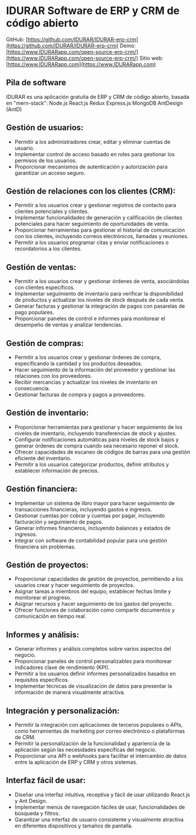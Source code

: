 # IDURAR Software de ERP y CRM de código abierto

GitHub: [https://github.com/IDURAR/IDURAR-erp-crm](https://github.com/IDURAR/IDURAR-erp-crm)
Demo: [https://www.IDURARapp.com/open-source-erp-crm/](https://www.IDURARapp.com/open-source-erp-crm/)
Sitio web: [https://www.IDURARapp.com](https://www.IDURARapp.com)

## Pila de software

IDURAR es una aplicación gratuita de ERP y CRM de código abierto, basada en "mern-stack": Node.js React.js Redux Express.js MongoDB AntDesign (AntD)

## Gestión de usuarios:

- Permitir a los administradores crear, editar y eliminar cuentas de usuario.
- Implementar control de acceso basado en roles para gestionar los permisos de los usuarios.
- Proporcionar mecanismos de autenticación y autorización para garantizar un acceso seguro.

## Gestión de relaciones con los clientes (CRM):

- Permitir a los usuarios crear y gestionar registros de contacto para clientes potenciales y clientes.
- Implementar funcionalidades de generación y calificación de clientes potenciales para hacer seguimiento de oportunidades de venta.
- Proporcionar herramientas para gestionar el historial de comunicación con los clientes, incluyendo correos electrónicos, llamadas y reuniones.
- Permitir a los usuarios programar citas y enviar notificaciones o recordatorios a los clientes.

## Gestión de ventas:

- Permitir a los usuarios crear y gestionar órdenes de venta, asociándolas con clientes específicos.
- Implementar seguimiento de inventario para verificar la disponibilidad de productos y actualizar los niveles de stock después de cada venta.
- Generar facturas y gestionar la integración de pagos con pasarelas de pago populares.
- Proporcionar paneles de control e informes para monitorear el desempeño de ventas y analizar tendencias.

## Gestión de compras:

- Permitir a los usuarios crear y gestionar órdenes de compra, especificando la cantidad y los productos deseados.
- Hacer seguimiento de la información del proveedor y gestionar las relaciones con los proveedores.
- Recibir mercancías y actualizar los niveles de inventario en consecuencia.
- Gestionar facturas de compra y pagos a proveedores.

## Gestión de inventario:

- Proporcionar herramientas para gestionar y hacer seguimiento de los niveles de inventario, incluyendo transferencias de stock y ajustes.
- Configurar notificaciones automáticas para niveles de stock bajos y generar órdenes de compra cuando sea necesario reponer el stock.
- Ofrecer capacidades de escaneo de códigos de barras para una gestión eficiente del inventario.
- Permitir a los usuarios categorizar productos, definir atributos y establecer información de precios.

## Gestión financiera:

- Implementar un sistema de libro mayor para hacer seguimiento de transacciones financieras, incluyendo gastos e ingresos.
- Gestionar cuentas por cobrar y cuentas por pagar, incluyendo facturación y seguimiento de pagos.
- Generar informes financieros, incluyendo balances y estados de ingresos.
- Integrar con software de contabilidad popular para una gestión financiera sin problemas.

## Gestión de proyectos:

- Proporcionar capacidades de gestión de proyectos, permitiendo a los usuarios crear y hacer seguimiento de proyectos.
- Asignar tareas a miembros del equipo, establecer fechas límite y monitorear el progreso.
- Asignar recursos y hacer seguimiento de los gastos del proyecto.
- Ofrecer funciones de colaboración como compartir documentos y comunicación en tiempo real.

## Informes y análisis:

- Generar informes y análisis completos sobre varios aspectos del negocio.
- Proporcionar paneles de control personalizables para monitorear indicadores clave de rendimiento (KPI).
- Permitir a los usuarios definir informes personalizados basados en requisitos específicos.
- Implementar técnicas de visualización de datos para presentar la información de manera visualmente atractiva.

## Integración y personalización:

- Permitir la integración con aplicaciones de terceros populares o APIs, como herramientas de marketing por correo electrónico o plataformas de CRM.
- Permitir la personalización de la funcionalidad y apariencia de la aplicación según las necesidades específicas del negocio.
- Proporcionar una API o webhooks para facilitar el intercambio de datos entre la aplicación de ERP y CRM y otros sistemas.

## Interfaz fácil de usar:

- Diseñar una interfaz intuitiva, receptiva y fácil de usar utilizando React.js y Ant Design.
- Implementar menús de navegación fáciles de usar, funcionalidades de búsqueda y filtros.
- Garantizar una interfaz de usuario consistente y visualmente atractiva en diferentes dispositivos y tamaños de pantalla.